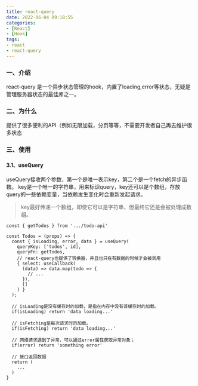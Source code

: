 ```yaml
---
title: react-query
date: 2022-06-04 09:18:55
categories:
- [React]
- [Hook]
tags:
- react
- react-query
---
```


### 一、介绍
react-query 是一个异步状态管理的hook，内置了loading,error等状态，无疑是管理服务器状态的最佳库之一。

### 二、为什么
提供了很多便利的API（例如无限加载，分页等等，不需要开发者自己再去维护很多状态

### 三、使用
#### 3.1、useQuery
useQuery接收两个参数，第一个是唯一表示key，第二个是一个fetch的异步函数。
key是一个唯一的字符串，用来标识query，key还可以是个数组，存放query的一些依赖变量，当依赖发生变化时会重新发起请求。
> key最好传递一个数组，即使它可以是字符串，但最终它还是会被处理成数组。
```tsx
const { getTodos } from '.../todo-api'

const Todos = (props) => {
  const { isLoading, error, data } = useQuery(
    queryKey: ['todos', id], 
    queryFn: getTodos,
    // react-query也提供了转换器，并且也只在有数据的时候才会被调用
    { select: useCallback(
      (data) => data.map(todo => {
        // ...
      }),
      []
    ) }
  );
  
  // isLoading是没有缓存时的加载，是指在内存中没有该缓存时的加载。
  if(isLoading) return 'data loading...'

  // isFetching是每次请求时的加载。
  if(isFetching) return 'data loading...'

  // 网络请求遇到了异常，可以通过error属性获取异常对象；
  if(error) return 'something error'

  // 接口返回数据
  return (
    ...
  )
}

```

